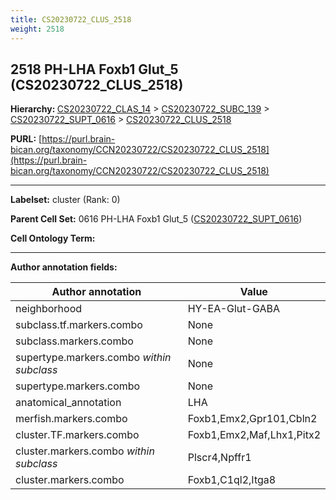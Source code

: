 ```yaml
---
title: CS20230722_CLUS_2518
weight: 2518
---
```

## 2518 PH-LHA Foxb1 Glut_5 (CS20230722_CLUS_2518)
<b>Hierarchy: </b>
[CS20230722_CLAS_14](../CS20230722_CLAS_14) >
[CS20230722_SUBC_139](../CS20230722_SUBC_139) >
[CS20230722_SUPT_0616](../CS20230722_SUPT_0616) >
[CS20230722_CLUS_2518](../CS20230722_CLUS_2518)

**PURL:** [https://purl.brain-bican.org/taxonomy/CCN20230722/CS20230722_CLUS_2518](https://purl.brain-bican.org/taxonomy/CCN20230722/CS20230722_CLUS_2518)

---


**Labelset:** cluster (Rank: 0)

**Parent Cell Set:** 0616 PH-LHA Foxb1 Glut_5 ([CS20230722_SUPT_0616](../CS20230722_SUPT_0616))



**Cell Ontology Term:** 

[MARKER GENES.]: #


---

[TRANSFERRED ANNOTATIONS.]: #


[AUTHOR ANNOTATION FIELDS.]: #


**Author annotation fields:**

| Author annotation | Value |
|-------------------|-------|
|neighborhood|HY-EA-Glut-GABA|
|subclass.tf.markers.combo|None|
|subclass.markers.combo|None|
|supertype.markers.combo _within subclass_|None|
|supertype.markers.combo|None|
|anatomical_annotation|LHA|
|merfish.markers.combo|Foxb1,Emx2,Gpr101,Cbln2|
|cluster.TF.markers.combo|Foxb1,Emx2,Maf,Lhx1,Pitx2|
|cluster.markers.combo _within subclass_|Plscr4,Npffr1|
|cluster.markers.combo|Foxb1,C1ql2,Itga8|
